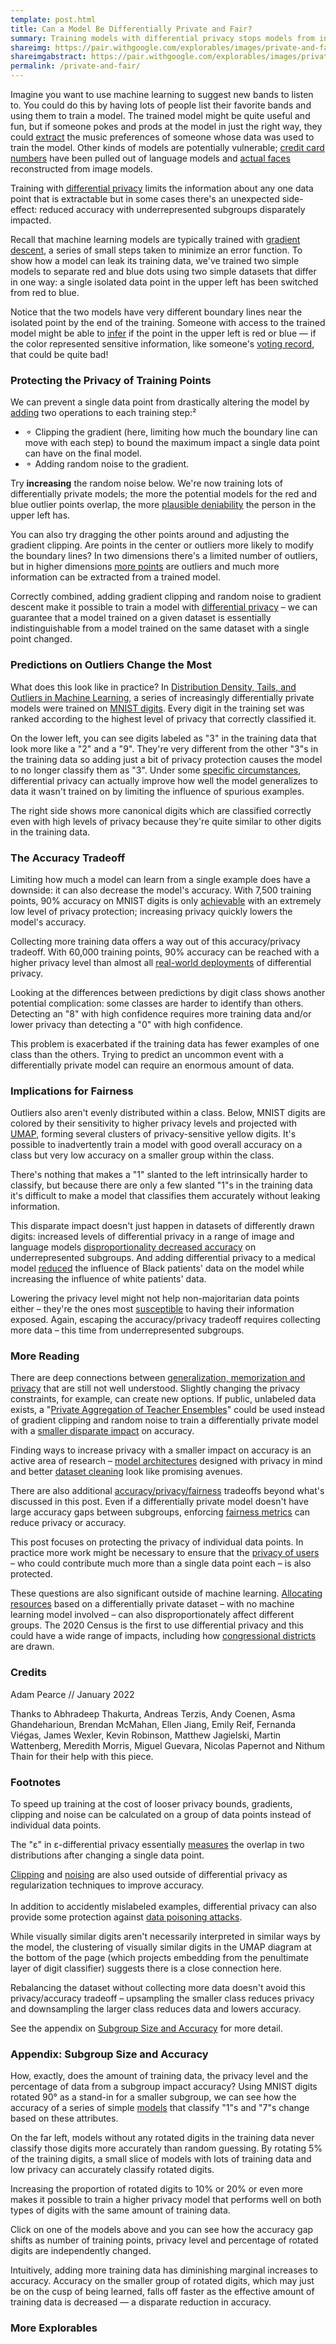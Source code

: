 ```yaml
---
template: post.html
title: Can a Model Be Differentially Private and Fair?
summary: Training models with differential privacy stops models from inadvertently leaking sensitive data, but there's an unexpected side-effect: reduced accuracy on underrepresented subgroups.
shareimg: https://pair.withgoogle.com/explorables/images/private-and-fair.png
shareimgabstract: https://pair.withgoogle.com/explorables/images/private-and-fair-abstract.png
permalink: /private-and-fair/
---
```


Imagine you want to use machine learning to suggest new bands to listen to. You could do this by having lots of people list their favorite bands and using them to train a model. The trained model might be quite useful and fun, but if someone pokes and prods at the model in just the right way, they could [extract](https://www.wired.com/2007/12/why-anonymous-data-sometimes-isnt/) the music preferences of someone whose data was used to train the model. Other kinds of models are potentially vulnerable; [credit card numbers](https://bair.berkeley.edu/blog/2019/08/13/memorization/) have been pulled out of language models and [actual faces](https://rist.tech.cornell.edu/papers/mi-ccs.pdf) reconstructed from image models.

Training with [differential privacy](https://desfontain.es/privacy/differential-privacy-awesomeness.html) limits the information about any one data point that is extractable but in some cases there's an unexpected side-effect: reduced accuracy with underrepresented subgroups disparately impacted.  

<div class='info-box'></div>

Recall that machine learning models are typically trained with [gradient descent](https://playground.tensorflow.org/), a series of small steps taken to minimize an error function. To show how a model can leak its training data, we've trained two simple models to separate red and blue dots using two simple datasets that differ in one way: a single isolated data point in the upper left has been switched from red to blue.  

<div class='epoch-graph'></div>

Notice that the two models have very different boundary lines near the isolated point by the end of the training. Someone with access to the trained model might be able to [infer](https://pair.withgoogle.com/explorables/data-leak/) if the point in the upper left is red or blue — if the color represented sensitive information, like someone's [voting record](https://gothamist.com/news/researchers-know-how-dante-de-blasio-hundreds-other-new-yorkers-voted), that could be quite bad! 

### Protecting the Privacy of Training Points 

We can prevent a single data point from drastically altering the model by [adding](http://www.cleverhans.io/privacy/2019/03/26/machine-learning-with-differential-privacy-in-tensorflow.html) two operations to each training step:<a class='footstart'>²</a>
- ⚬ Clipping the gradient (here, limiting how much the boundary line can move with each step) to bound the maximum impact a single data point can have on the final model.
- ⚬ Adding random noise to the gradient.

Try **increasing** the random noise below. We're now training lots of differentially private models; the more the potential models for the red and blue outlier points overlap, the more [plausible deniability](https://pair.withgoogle.com/explorables/anonymization/) the person in the upper left has.<a class='footstart'></a>  

<div class='decision-boundry'></div>  

You can also try dragging the other points around and adjusting the gradient clipping. Are points in the center or outliers more likely to modify the boundary lines? In two dimensions there's a limited number of outliers, but in higher dimensions [more points](https://observablehq.com/@tophtucker/theres-plenty-of-room-in-the-corners) are outliers and much more information can be extracted from a trained model.

Correctly combined, adding gradient clipping and random noise to gradient descent make it possible to train a model with [differential privacy](https://desfontain.es/privacy/differential-privacy-awesomeness.html) – we can guarantee that a model trained on a given dataset is essentially indistinguishable from a model trained on the same dataset with a single point changed.    
### Predictions on Outliers Change the Most   

What does this look like in practice? In [Distribution Density, Tails, and Outliers in Machine Learning](https://arxiv.org/abs/1910.13427), a series of increasingly differentially private models were trained on [MNIST digits](https://en.wikipedia.org/wiki/MNIST_database). Every digit in the training set was ranked according to the highest level of privacy that correctly classified it. 

<div class='top-bot-digits'></div>
 
On the lower left, you can see digits labeled as "3" in the training data that look more like a "2" and a "9". They're very different from the other "3"s in the training data so adding just a bit of privacy protection causes the model to no longer classify them as "3". Under some [specific circumstances](https://arxiv.org/abs/1411.2664), differential privacy can actually improve how well the model generalizes to data it wasn't trained on by limiting the influence of spurious examples.<a class='footstart'></a>

The right side shows more canonical digits which are classified correctly even with high levels of privacy because they're quite similar to other digits in the training data.<a class='footstart'></a>
### The Accuracy Tradeoff 
Limiting how much a model can learn from a single example does have a downside: it can also decrease the model's accuracy. With <tp class='tp75'>7,500 training points</tp>, 90% accuracy on MNIST digits is only [achievable](https://colab.research.google.com/github/PAIR-code/ai-explorables/blob/master/server-side/private-and-fair/MNIST_DP_Model_Grid.ipynb) with an extremely low level of privacy protection; increasing privacy quickly lowers the model's accuracy. 

Collecting more training data offers a way out of this accuracy/privacy tradeoff. With <tp class='tp60'>60,000 training points,</tp> 90% accuracy can be reached with a higher privacy level than almost all [real-world deployments](https://desfontain.es/privacy/real-world-differential-privacy.html) of differential privacy. 

<div class='accuracy-v-privacy-dataset_size'></div>

Looking at the differences between predictions by digit class shows another potential complication: some classes are harder to identify than others. Detecting an "8" with high confidence requires more training data and/or lower privacy than detecting a "0" with high confidence. 

<div class='accuracy-v-privacy-class'></div>

This problem is exacerbated if the training data has fewer examples of one class than the others. Trying to predict an uncommon event with a differentially private model can require an enormous amount of data.<a class='footstart'></a>

### Implications for Fairness

Outliers also aren't evenly distributed within a class. Below, MNIST digits are colored by their sensitivity to higher privacy levels and projected with [UMAP](https://pair-code.github.io/understanding-umap/), forming several clusters of privacy-sensitive yellow digits. It's possible to inadvertently train a model with good overall accuracy on a class but very low accuracy on a smaller group within the class. 

<div class='umap-digit'></div>

There's nothing that makes a "1" slanted to the left intrinsically harder to classify, but because there are only a few slanted "1"s in the training data it's difficult to make a model that classifies them accurately without leaking information. 

This disparate impact doesn't just happen in datasets of differently drawn digits: increased levels of differential privacy in a range of image and language models [disproportionality decreased accuracy](https://arxiv.org/pdf/1905.12101.pdf) on underrepresented subgroups. And adding differential privacy to a medical model [reduced](https://arxiv.org/pdf/2010.06667v1.pdf) the influence of Black patients' data on the model while increasing the influence of white patients' data. 

Lowering the privacy level might not help non-majoritarian data points either – they're the ones most [susceptible](https://arxiv.org/abs/1906.00389) to having their information exposed. Again, escaping the accuracy/privacy tradeoff requires collecting more data – this time from underrepresented subgroups.<a class='footstart'></a>   
### More Reading

There are deep connections between [generalization, memorization and privacy](https://arxiv.org/abs/1906.05271) that are still not well understood. Slightly changing the privacy constraints, for example, can create new options. If public, unlabeled data exists, a "[Private Aggregation of Teacher Ensembles](http://www.cleverhans.io/privacy/2018/04/29/privacy-and-machine-learning.html)" could be used instead of gradient clipping and random noise to train a differentially private model with a [smaller disparate impact](https://arxiv.org/pdf/2106.12576.pdf) on accuracy. 

Finding ways to increase privacy with a smaller impact on accuracy is an active area of research – [model architectures](https://arxiv.org/abs/2007.14191) designed with privacy in mind and better [dataset cleaning](https://arxiv.org/pdf/2107.06499.pdf) look like promising avenues.  

There are also additional [accuracy/privacy/fairness](http://proceedings.mlr.press/v97/jagielski19a/jagielski19a.pdf) tradeoffs beyond what's discussed in this post. Even if a differentially private model doesn't have large accuracy gaps between subgroups, enforcing [fairness metrics](https://pair.withgoogle.com/explorables/measuring-fairness/) can reduce privacy or accuracy.

This post focuses on protecting the privacy of individual data points. In practice more work might be necessary to ensure that the [privacy of users](https://queue.acm.org/detail.cfm?id=3501293#:~:text=Computing%20and%20Verifying%20Anonymous%20Aggregates) – who could contribute much more than a single data point each – is also protected.    

These questions are also significant outside of machine learning. [Allocating resources](https://arxiv.org/abs/2105.07513) based on a differentially private dataset – with no machine learning model involved – can also disproportionately affect different groups. The 2020 Census is the first to use differential privacy and this could have a wide range of impacts, including how [congressional districts](https://statmodeling.stat.columbia.edu/2021/10/20/how-does-post-processed-differentially-private-census-data-affect-redistricting-how-concerned-should-we-be-about-gerrymandering-with-the-new-das/) are drawn. 

### Credits 

Adam Pearce // January 2022

Thanks to Abhradeep Thakurta, Andreas Terzis, Andy Coenen, Asma Ghandeharioun, Brendan McMahan, Ellen Jiang, Emily Reif, Fernanda Viégas, James Wexler, Kevin Robinson, Matthew Jagielski, Martin Wattenberg, Meredith Morris, Miguel Guevara, Nicolas Papernot and Nithum Thain for their help with this piece.

### Footnotes

<a class='footend'></a> To speed up training at the cost of looser privacy bounds, gradients, clipping and noise can be calculated on a group of data points instead of individual data points.   

<a class='footend'></a> The "ε" in ε-differential privacy essentially [measures](https://desfontain.es/privacy/differential-privacy-in-more-detail.html) the overlap in two distributions after changing a single data point. 

<a class='footend'></a> [Clipping](https://openreview.net/forum?id=BJgnXpVYwS) and [noising](https://arxiv.org/pdf/1511.06807.pdf) are also used outside of differential privacy as regularization techniques to improve accuracy. <br><br> In addition to accidently mislabeled examples, differential privacy can also provide some protection against [data poisoning attacks](https://dp-ml.github.io/2021-workshop-ICLR/files/23.pdf).  

<a class='footend'></a> While visually similar digits aren't necessarily interpreted in similar ways by the model, the clustering of visually similar digits in the UMAP diagram at the bottom of the page (which projects embedding from the penultimate layer of digit classifier) suggests there is a close connection here.   

<a class='footend'></a> Rebalancing the dataset without collecting more data doesn't avoid this privacy/accuracy tradeoff – upsampling the smaller class reduces privacy and downsampling the larger class reduces data and lowers accuracy.  

<a class='footend'></a> See the appendix on [Subgroup Size and Accuracy](#appendix-subgroup-size-and-accuracy) for more detail.   

### Appendix: Subgroup Size and Accuracy

How, exactly, does the amount of training data, the privacy level and the percentage of data from a subgroup impact accuracy? Using MNIST digits rotated 90° as a stand-in for a smaller subgroup, we can see how the accuracy of a series of simple [models](https://colab.research.google.com/github/PAIR-code/ai-explorables/blob/master/server-side/private-and-fair/MNIST_Generate_UMAP.ipynb) that classify "1"s and "7"s change based on these attributes. 

On the far left, models without any rotated digits in the training data never classify those digits more accurately than random guessing. By rotating 5% of the training digits, a small slice of models with lots of training data and low privacy can accurately classify rotated digits. 

<div class='rotated-accuracy-heatmap'></div>

Increasing the proportion of rotated digits to 10% or 20% or even more makes it possible to train a higher privacy model that performs well on both types of digits with the same amount of training data.  

Click on one of the models above and you can see how the accuracy gap shifts as number of training points, privacy level and percentage of rotated digits are independently changed.

<div class='rotated-accuracy'></div>

Intuitively, adding more training data has diminishing marginal increases to accuracy. Accuracy on the smaller group of rotated digits, which may just be on the cusp of being learned, falls off faster as the effective amount of training data is decreased — a disparate reduction in accuracy.


<p id='feedback-form'></p>

<h3>More Explorables</h3>

<p id='recirc'></p><link rel="stylesheet" href="style.css">


<script type='module'>
  import npyjs from '../third_party/npyjs.js' 
  window.npyjs = npyjs
</script>
<script src='../third_party/d3_.js'></script>
<script src='../third_party/d3-scale-chromatic.v1.min.js'></script>
<script src='../third_party/alea.js'></script>


<script type='module' src='util.js'></script>

<script type='module' src='2d-privacy.js'></script>

<script type='module' src='top-bot-digits.js'></script>
<script type='module' src='accuracy-v-privacy-class.js'></script>
<script type='module' src='accuracy-v-privacy-dataset_size.js'></script>
<script type='module' src='umap-digit.js'></script>

<script type='module' src='rotated-accuracy.js'></script>


<script type='module' src='footnote.js'></script>
<script src='../third_party/recirc.js'></script>